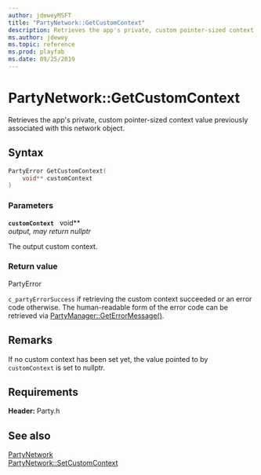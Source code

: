 ```yaml
---
author: jdeweyMSFT
title: "PartyNetwork::GetCustomContext"
description: Retrieves the app's private, custom pointer-sized context value previously associated with this network object.
ms.author: jdewey
ms.topic: reference
ms.prod: playfab
ms.date: 09/25/2019
---
```


# PartyNetwork::GetCustomContext  

Retrieves the app's private, custom pointer-sized context value previously associated with this network object.  

## Syntax  
  
```cpp
PartyError GetCustomContext(  
    void** customContext  
)  
```  
  
### Parameters  
  
**`customContext`** &nbsp; void**  
*output, may return nullptr*  
  
The output custom context.  
  
  
### Return value  
PartyError
  
```c_partyErrorSuccess``` if retrieving the custom context succeeded or an error code otherwise. The human-readable form of the error code can be retrieved via [PartyManager::GetErrorMessage()](../../PartyManager/methods/partymanager_geterrormessage.md).
  
## Remarks  
  
If no custom context has been set yet, the value pointed to by `customContext` is set to nullptr.
  
## Requirements  
  
**Header:** Party.h
  
## See also  
[PartyNetwork](../partynetwork.md)  
[PartyNetwork::SetCustomContext](partynetwork_setcustomcontext.md)
  
  
